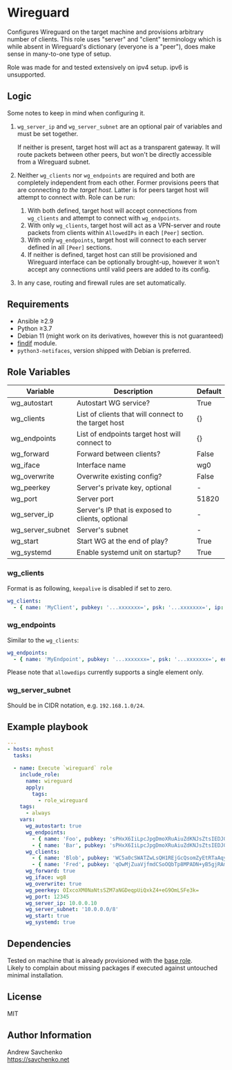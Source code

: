 # Wireguard
Configures Wireguard on the target machine and provisions arbitrary number of clients. This role uses "server" and "client" terminology which is while absent in Wireguard's dictionary (everyone is a "peer"), does make sense in many-to-one type of setup.

Role was made for and tested extensively on ipv4 setup. ipv6 is unsupported.

## Logic

Some notes to keep in mind when configuring it.

1. `wg_server_ip` and `wg_server_subnet` are an optional pair of variables and must be set together.

    If neither is present, target host will act as a transparent gateway. It will route packets between other peers, but won't be directly accessible from a Wireguard subnet.

1. Neither `wg_clients` nor `wg_endpoints` are required and both are completely independent from each other. Former provisions peers that are connecting _to the target host_. Latter is for peers target host will attempt to connect _with_. Role can be run:

    1. With both defined, target host will accept connections from `wg_clients` and attempt to connect with `wg_endpoints`.
    1. With only `wg_clients`, target host will act as a VPN-server and route packets from clients within `AllowedIPs` in each `[Peer]` section.
    1. With only `wg_endpoints`, target host will connect to each server defined in all `[Peer]` sections.
    1. If neither is defined, target host can still be provisioned and Wireguard interface can be optionally brought-up, however it won't accept any connections until valid peers are added to its config.

1. In any case, routing and firewall rules are set automatically.

## Requirements

- Ansible ≥2.9
- Python ≥3.7
- Debian 11 (might work on its derivatives, however this is not guaranteed)
- [findif](https://github.com/savchenko/ansible-findif) module.
- `python3-netifaces`, version shipped with Debian is preferred.


## Role Variables
| Variable         | Description                                          | Default |
|------------------|------------------------------------------------------|---------|
| wg_autostart     | Autostart WG service?                                | True    |
| wg_clients       | List of clients that will connect to the target host | {}      |
| wg_endpoints     | List of endpoints target host will connect to        | {}      |
| wg_forward       | Forward between clients?                             | False   |
| wg_iface         | Interface name                                       | wg0     |
| wg_overwrite     | Overwrite existing config?                           | False   |
| wg_peerkey       | Server's private key, optional                       | -       |
| wg_port          | Server port                                          | 51820   |
| wg_server_ip     | Server's IP that is exposed to clients, optional     | -       |
| wg_server_subnet | Server's subnet                                      | -       |
| wg_start         | Start WG at the end of play?                         | True    |
| wg_systemd       | Enable systemd unit on startup?                      | True    |


### wg_clients
Format is as following, `keepalive` is disabled if set to zero.
```yaml
wg_clients:
  - { name: 'MyClient', pubkey: '...xxxxxxx=', psk: '...xxxxxxx=', ip: '1.1.1.1', keepalive: '25' }
```


### wg_endpoints
Similar to the `wg_clients`:
```yaml
wg_endpoints:
  - { name: 'MyEndpoint', pubkey: '...xxxxxxx=', psk: '...xxxxxxx=', endpoint: '10.0.0.1:1234', keepalive: '25', allowedips: '10.0.0.0/24' }
```

Please note that `allowedips` currently supports a single element only.


### wg_server_subnet
Should be in CIDR notation, e.g. `192.168.1.0/24`.


## Example playbook
```yaml
---
- hosts: myhost
  tasks:

  - name: Execute `wireguard` role
    include_role:
      name: wireguard
      apply:
        tags:
          - role_wireguard
    tags:
      - always
    vars:
      wg_autostart: true
      wg_endpoints:
        - { name: 'Foo', pubkey: 'sPHxX6IiLpcJpgDmoXRuAiuZdKNJsZtsIEDJGK6ubmU=', psk: 'g1p3GiazEwyEoM2RkYh148/bu0w4zXg6S1I8ybw3fT0=', ip: '10.2.0.1', port: '12335', keepalive: '0', allowedips: '10.2.0.0/16' }
        - { name: 'Bar', pubkey: 'sPHxX6IiLpcJpgDmoXRuAiuZdKNJsZtsIEDJGK6ubmU=', psk: 'g1p3GiazEwyEoM2RkYh148/bu0w4zXg6S1I8ybw3fT0=', ip: '10.3.0.1', port: '22345', keepalive: '45', allowedips: '10.3.0.0/16' }
      wg_clients:
        - { name: 'Blob', pubkey: 'WC5a0cSWATZwLsQH1REjGcQsomZyEtRTaAqyRK20emY=', psk: 'yKsg+u7zY9N5rjgR3YE6cSu90aFBpxEPA3uKzK9vJc0=', ip: '10.2.1.10', keepalive: '0' }
        - { name: 'Fred', pubkey: 'qOwMjZuaVjfmdCSoOQbTp8MPADN+yB5gjRAmddA7jUM=', psk: 'Fo1UMMLxbyPiYwrJ/vE7tqPa66gblskjIc5xyQPsXgg=', ip: '10.3.1.20', keepalive: '90' }
      wg_forward: true
      wg_iface: wg8
      wg_overwrite: true
      wg_peerkey: OIxcoXM0NaNtsSZM7aNGDeqpUiQxkZ4+eG9OmLSFe3k=
      wg_port: 12345
      wg_server_ip: 10.0.0.10
      wg_server_subnet: '10.0.0.0/8'
      wg_start: true
      wg_systemd: true
```


## Dependencies
Tested on machine that is already provisioned with the [base role](https://github.com/savchenko/debian/blob/bullseye/roles/base/README.md).  
Likely to complain about missing packages if executed against untouched minimal installation.


## License
MIT


## Author Information
Andrew Savchenko  
https://savchenko.net
